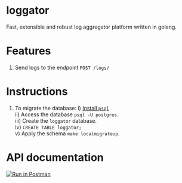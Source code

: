 # loggator
Fast, extensible and robust log aggregator platform written in golang.

# Features
1. Send logs to the endpoint `POST /logs/`

# Instructions
1. To migrate the database:
	i) [Install `psql`](https://www.calhoun.io/how-to-install-postgresql-9-6-on-mac-os-x/)  
	ii) Access the database `psql -U postgres`.  
	iii) Create the `loggator` database.  
	iv) `CREATE TABLE loggator;`  
	v) Apply the schema `make localmigrateup`.  

# API documentation
[![Run in Postman](https://run.pstmn.io/button.svg)](https://app.getpostman.com/run-collection/6708aa075ed682aac4d3?action=collection%2Fimport)
